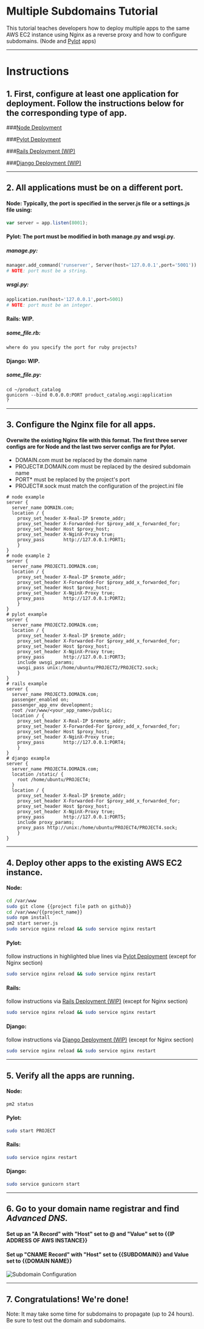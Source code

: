 # Multiple Subdomains Tutorial


This tutorial teaches developers how to deploy multiple apps to the same AWS EC2 instance using Nginx as a reverse proxy and how to configure subdomains. (Node and [Pylot](https://github.com/Ketul-Patel/Pylot/tree/development) apps)

---

# Instructions


## 1. First, configure at least one application for deployment. Follow the instructions below for the corresponding type of app.

###[Node Deployment](https://htmlpreview.github.io/?https://github.com/alex-wap/subdomains/blob/master/node_deploy.html)

###[Pylot Deployment](https://htmlpreview.github.io/?https://github.com/alex-wap/subdomains/blob/master/pylot_deploy.html)

###[Rails Deployment (WIP)](https://htmlpreview.github.io/?https://github.com/alex-wap/subdomains/blob/master/rails_deploy.html)

###[Django Deployment (WIP)](https://github.com/AnnaBNana/DjangoDeployment)

---

## 2. All applications must be on a different port.


#### Node: Typically, the port is specified in the server.js file or a settings.js file using: 
```javascript
var server = app.listen(8001);
```
#### Pylot: The port must be modified in both manage.py and wsgi.py.
##### manage.py:
```python
manager.add_command('runserver', Server(host='127.0.0.1',port='5001'))
# NOTE: port must be a string.
```  

##### wsgi.py: 
```python
application.run(host='127.0.0.1',port=5001)
# NOTE: port must be an integer.
```  

#### Rails: WIP.
##### some_file.rb:
```
where do you specify the port for ruby projects?
```  

#### Django: WIP.
##### some_file.py:
```
cd ~/product_catalog
gunicorn --bind 0.0.0.0:PORT product_catalog.wsgi:application
?
```  
---

## 3. Configure the Nginx file for all apps.


#### Overwite the existing Nginx file with this format. The first three server configs are for Node and the last two server configs are for Pylot.
  * DOMAIN.com must be replaced by the domain name
  * PROJECT#.DOMAIN.com must be replaced by the desired subdomain name
  * PORT* must be replaced by the project's port
  * PROJECT#.sock must match the configuration of the project.ini file
```
# node example
server {
  server_name DOMAIN.com;
  location / {
    proxy_set_header X-Real-IP $remote_addr;
    proxy_set_header X-Forwarded-For $proxy_add_x_forwarded_for;
    proxy_set_header Host $proxy_host;
    proxy_set_header X-NginX-Proxy true;
    proxy_pass       http://127.0.0.1:PORT1;
    }
}
# node example 2
server {
  server_name PROJECT1.DOMAIN.com;
  location / {
    proxy_set_header X-Real-IP $remote_addr;
    proxy_set_header X-Forwarded-For $proxy_add_x_forwarded_for;
    proxy_set_header Host $proxy_host;
    proxy_set_header X-NginX-Proxy true;
    proxy_pass       http://127.0.0.1:PORT2;
    }
}
# pylot example
server {
  server_name PROJECT2.DOMAIN.com;
  location / {
    proxy_set_header X-Real-IP $remote_addr;
    proxy_set_header X-Forwarded-For $proxy_add_x_forwarded_for;
    proxy_set_header Host $proxy_host;
    proxy_set_header X-NginX-Proxy true;
    proxy_pass       http://127.0.0.1:PORT3;
    include uwsgi_params;
    uwsgi_pass unix:/home/ubuntu/PROJECT2/PROJECT2.sock;
    }
}
# rails example
server {
  server_name PROJECT3.DOMAIN.com;
  passenger_enabled on; 
  passenger_app_env development; 
  root /var/www/<your_app_name>/public;
  location / {
    proxy_set_header X-Real-IP $remote_addr;
    proxy_set_header X-Forwarded-For $proxy_add_x_forwarded_for;
    proxy_set_header Host $proxy_host;
    proxy_set_header X-NginX-Proxy true;
    proxy_pass       http://127.0.0.1:PORT4;
    }
}
# django example
server {
  server_name PROJECT4.DOMAIN.com;
  location /static/ {
    root /home/ubuntu/PROJECT4;
  }
  location / {
    proxy_set_header X-Real-IP $remote_addr;
    proxy_set_header X-Forwarded-For $proxy_add_x_forwarded_for;
    proxy_set_header Host $proxy_host;
    proxy_set_header X-NginX-Proxy true;
    proxy_pass       http://127.0.0.1:PORT5;
    include proxy_params;
    proxy_pass http://unix:/home/ubuntu/PROJECT4/PROJECT4.sock;
    }
}

```
---

## 4. Deploy other apps to the existing AWS EC2 instance.

#### Node:
```bash 
cd /var/www
sudo git clone {{project file path on github}}
cd /var/www/{{project_name}}
sudo npm install
pm2 start server.js
sudo service nginx reload && sudo service nginx restart
```
#### Pylot: 
follow instructions in highlighted blue lines via [Pylot Deployment](https://htmlpreview.github.io/?https://github.com/alex-wap/subdomains/blob/master/pylot_deploy.html) (except for Nginx section)
```bash 
sudo service nginx reload && sudo service nginx restart
```
#### Rails: 
follow instructions via [Rails Deployment (WIP)](https://htmlpreview.github.io/?https://github.com/alex-wap/subdomains/blob/master/rails_deploy.html) (except for Nginx section)
```bash 
sudo service nginx reload && sudo service nginx restart
```
#### Django: 
follow instructions via [Django Deployment (WIP)](https://github.com/AnnaBNana/DjangoDeployment) (except for Nginx section)
```bash 
sudo service nginx reload && sudo service nginx restart
```
---

## 5. Verify all the apps are running.
#### Node:
```bash 
pm2 status
```
#### Pylot:
```bash 
sudo start PROJECT
```
#### Rails:
```bash 
sudo service nginx restart
```
#### Django:
```bash 
sudo service gunicorn start
```

---

## 6. Go to your domain name registrar and find *Advanced DNS.*

#### Set up an "A Record" with "Host" set to @ and "Value" set to {{IP ADDRESS OF AWS INSTANCE}}
#### Set up "CNAME Record" with "Host" set to {{SUBDOMAIN}} and Value set to {{DOMAIN NAME}}

![Subdomain Configuration](https://raw.githubusercontent.com/alex-wap/subdomains/master/Subdomains.png "Subdomain Configuration")


---

## 7. Congratulations! We're done!


Note: It may take some time for subdomains to propagate (up to 24 hours). Be sure to test out the domain and subdomains.
